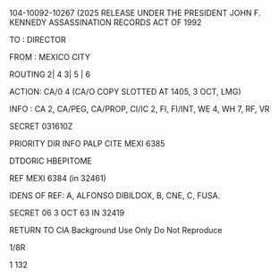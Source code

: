 104-10092-10267 (2025 RELEASE UNDER THE PRESIDENT JOHN F. KENNEDY ASSASSINATION RECORDS ACT OF 1992

TO : DIRECTOR

FROM : MEXICO CITY

ROUTING
2| 4
3| 5
 | 6

ACTION: CA/0 4 (CA/O COPY SLOTTED AT 1405, 3 OCT, LMG)

INFO : CA 2, CA/PEG, CA/PROP, CI/IC 2, FI, FI/INT, WE 4, WH 7, RF, VR

SECRET 031610Z

PRIORITY DIR INFO PALP CITE MEXI 6385

DTDORIC HBEPITOME

REF MEXI 6384 (in 32461)

IDENS OF REF: A, ALFONSO DIBILDOX, B, CNE, C, FUSA.

SECRET
06
3 OCT 63 IN 32419

RETURN TO CIA
Background Use Only
Do Not Reproduce

1/8R

1 132
